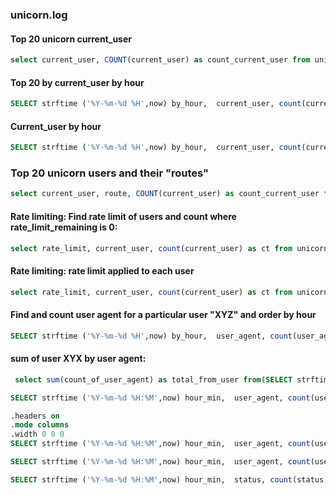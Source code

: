 ### unicorn.log

#### Top 20 unicorn current_user

```sql
select current_user, COUNT(current_user) as count_current_user from unicorn group by current_user order by count_current_user desc limit 20;
```

#### Top 20 by current_user by hour

```sql
SELECT strftime ('%Y-%m-%d %H',now) by_hour,  current_user, count(current_user)  as count_of_current_user  from unicorn group by strftime ('%H',now), current_user order by count_of_current_user desc limit 20;
```

#### Current_user by hour

```sql
SELECT strftime ('%Y-%m-%d %H',now) by_hour,  current_user, count(current_user)  as count_of_current_user  from unicorn group by strftime ('%H',now), current_user 
```

### Top 20 unicorn users and their "routes"

```sql
select current_user, route, COUNT(current_user) as count_current_user from unicorn group by current_user, route order by count_current_user desc limit 20;
```

#### Rate limiting: Find rate limit of users and count where rate_limit_remaining is 0:

```sql
select rate_limit, current_user, count(current_user) as ct from unicorn where rate_limit_remaining = 0 group by current_user order by ct desc;
```

#### Rate limiting: rate limit applied to each user

```sql
select rate_limit, current_user, count(current_user) as ct from unicorn group by rate_limit;
```

#### Find and count user agent for a particular user "XYZ" and order by hour

```sql
SELECT strftime ('%Y-%m-%d %H',now) by_hour,  user_agent, count(user_agent)  as ct  from unicorn where current_user = 'XYZ' group by strftime ('%H',now), user_agent;
```

#### sum of user XYX by user agent:

```sql
 select sum(count_of_user_agent) as total_from_user from(SELECT strftime('%Y-%m-%d %H',now) by_hour,  auth_fingerprint, user_agent, count(user_agent) as count_of_user_agent, remote_address  from unicorn where current_user = 'XYZ' group by strftime ('%H',now), user_agent order by by_hour asc);
```


```sql
SELECT strftime ('%Y-%m-%d %H:%M',now) hour_min,  user_agent, count(user_agent)  as ct  from unicorn where status = 500 group by strftime ('%H:%M',now), user_agent;
```

```sql
.headers on
.mode columns
.width 0 0 0
SELECT strftime ('%Y-%m-%d %H:%M',now) hour_min,  user_agent, count(user_agent)  as ct  from unicorn where status = 500 group by strftime ('%H:%M',now), user_agent;
```

```sql
SELECT strftime ('%Y-%m-%d %H:%M',now) hour_min,  user_agent, count(user_agent)  as ct  from unicorn where status like '5%' group by strftime ('%H:%M',now), user_agent;
```



```sql
SELECT strftime ('%Y-%m-%d %H:%M',now) hour_min,  status, count(status)  as ct  from unicorn where status = 500 group by strftime ('%H:%M',now), status order by hour_min;
```
